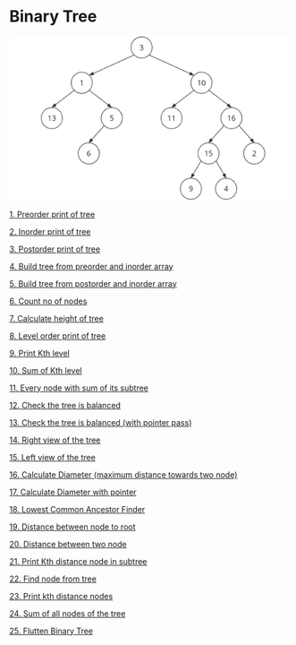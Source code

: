 # **Binary Tree**

<img src="binary-tree-example-600x350.png" alt="Binary Tree" width="500" >


[1. Preorder print of tree](1_preorder_traversal.cpp)

[2. Inorder print of tree](2_inorder_traversal.cpp)

[3. Postorder print of tree](3_postorder_traversal.cpp)

[4. Build tree from preorder and inorder array](4_buid_tree_pre_inorder_array.cpp)

[5. Build tree from postorder and inorder array](5_buid_tree_post_inorder_array.cpp)

[6. Count no of nodes](6_count_node.cpp)

[7. Calculate height of tree](7_height_of_tree.cpp)

[8. Level order print of tree](8_level_order_print.cpp)

[9. Print Kth level](9_print_k_level.cpp)

[10. Sum of Kth level](10_sum_k_level.cpp)

[11. Every node with sum of its subtree](11_sum_of_subTree.cpp)

[12. Check the tree is balanced](12_check_balance.cpp)

[13. Check the tree is balanced (with pointer pass)]()

[14. Right view of the tree](14_right_view_Tree.cpp)

[15. Left view of the tree](15_left_view_Tree.cpp)

[16. Calculate Diameter (maximum distance towards two node)](16_diameter_of_tree.cpp)

[17. Calculate Diameter with pointer]()

[18. Lowest Common Ancestor Finder](18_lowerst_common_ancestor.cpp)

[19. Distance between node to root](19_distance_between_node_to_root.cpp)

[20. Distance between two node](20_distance_between_two_node.cpp)

[21. Print Kth distance node in subtree ]()

[22. Find node from tree]()

[23. Print kth distance nodes]()

[24. Sum of all nodes of the tree]()

[25. Flutten Binary Tree]()

